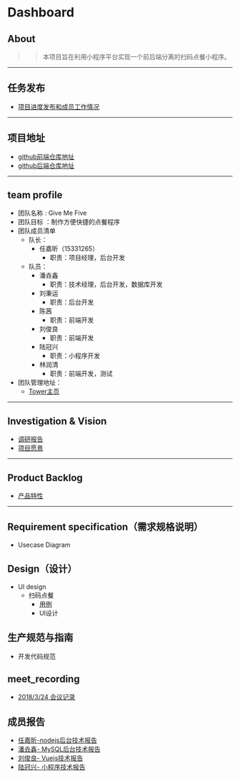 ﻿# Dashboard

## About

>> 本项目旨在利用小程序平台实现一个前后端分离的扫码点餐小程序。
---

## 任务发布
- [项目进度发布和成员工作情况](https://givemefive-sysu.github.io/Dashboard/)
---


## 项目地址
- [github前端仓库地址](https://github.com/GiveMeFive-SYSU/xiaoerFrontEnd)
- [github后端仓库地址](https://github.com/GiveMeFive-SYSU/xiaoerBackEnd)
---


## team profile

- 团队名称 : Give Me Five
- 团队目标 ：制作方便快捷的点餐程序
- 团队成员清单
    - 队长：
        - 任嘉昕（15331265）
            - 职责：项目经理，后台开发
    - 队员：
        - 潘垚鑫
            - 职责：技术经理，后台开发，数据库开发
        - 刘秉运
            - 职责：后台开发
        - 陈茜
            - 职责：前端开发
        - 刘俊良
            - 职责：前端开发
        - 陆冠兴
            - 职责：小程序开发
        - 林润清
            - 职责：前端开发，测试
- 团队管理地址： 
    - [Tower主页](https://tower.im/projects/db1e1479542b44fba0f32f1e8d2426c6/)
---

## Investigation & Vision
- [调研报告](./doc/Investigation/调研报告.pdf)
- [项目愿景](./doc/Vision/项目愿景.pdf)
---


## Product Backlog
- [产品特性]()
---

## Requirement specification（需求规格说明）
- Usecase Diagram

## Design（设计）
- UI design
    - 扫码点餐
        - [用例](./doc/use_case/readme.md)
        - UI设计

## 生产规范与指南
- 开发代码规范


## meet_recording
- [2018/3/24 会议记录](./meet_recording/2018-3-24.md)


## 成员报告
- [任嘉昕-nodejs后台技术报告](http://jiaxin.online/2018/04/14/nodejs%E5%AD%A6%E4%B9%A01/)
- [潘垚鑫- MySQL后台技术报告](https://blog.csdn.net/qq_33268231/article/details/79941607)
- [刘俊良- Vuejs技术报告](https://blog.csdn.net/weixin_39629939/article/details/79949049)
- [陆冠兴- 小程序技术报告](http://luguanxing.online:8080/blog/blogtype/%E5%B0%8F%E7%A8%8B%E5%BA%8F.html)
